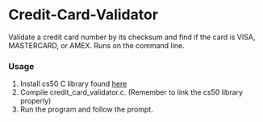 # Credit-Card-Validator
Validate a credit card number by its checksum and find if the card is VISA, MASTERCARD, or AMEX.
Runs on the command line.

### Usage
1. Install cs50 C library found [here](https://manual.cs50.net/library/)
1. Compile credit_card_validator.c. (Remember to link the cs50 library properly)
2. Run the program and follow the prompt.